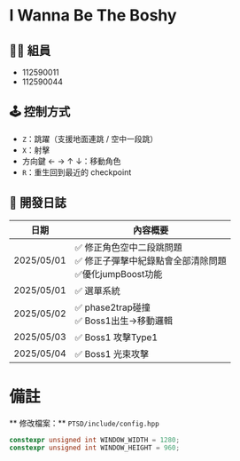 # I Wanna Be The Boshy


## 🧑‍💻 組員
- 112590011 
- 112590044

## 🕹️ 控制方式
- `Z`：跳躍（支援地面連跳 / 空中一段跳）
- `X`：射擊
- 方向鍵 ← → ↑ ↓：移動角色
- `R`：重生回到最近的 checkpoint


## 📆 開發日誌 

| 日期         | 內容概要                                                    |
|------------|---------------------------------------------------------|
| 2025/05/01 | ✅ 修正角色空中二段跳問題<br/>✅ 修正子彈擊中紀錄點會全部清除問題<br/>✅優化jumpBoost功能 |
| 2025/05/01 | ✅ 選單系統                                                  |
| 2025/05/02 | ✅ phase2trap碰撞<br/>✅ Boss1出生->移動邏輯                      |
| 2025/05/03 | ✅ Boss1 攻擊Type1                                         |
| 2025/05/04 | ✅ Boss1 光束攻擊                                            |



# 備註
** 修改檔案：** `PTSD/include/config.hpp`
```c++
constexpr unsigned int WINDOW_WIDTH = 1280;
constexpr unsigned int WINDOW_HEIGHT = 960;

```